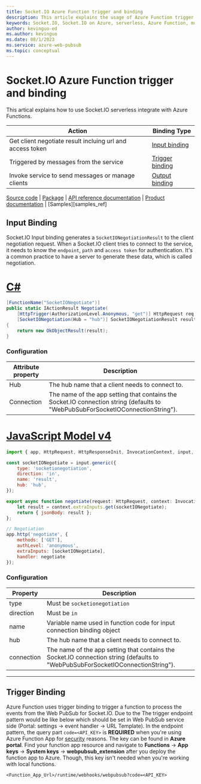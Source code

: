 ```yaml
---
title: Socket.IO Azure Function trigger and binding
description: This article explains the usage of Azure Function trigger and binding
keywords: Socket.IO, Socket.IO on Azure, serverless, Azure Function, multi-node Socket.IO, scaling Socket.IO, socketio, azure socketio
author: kevinguo-ed
ms.author: kevinguo
ms.date: 08/1/2023
ms.service: azure-web-pubsub
ms.topic: conceptual
---
```


# Socket.IO Azure Function trigger and binding

This artical explains how to use Socket.IO serverless integrate with Azure Functions.

| Action | Binding Type |
|---------|---------|
| Get client negotiate result incluing url and access token | [Input binding](#input-binding)
| Triggered by messages from the service | [Trigger binding](#trigger-binding) |
| Invoke service to send messages or manage clients | [Output binding](#output-binding) |

[Source code](https://github.com/Azure/azure-sdk-for-net/blob/master/sdk/webpubsub/) |
[Package](https://www.nuget.org/packages/Microsoft.Azure.WebJobs.Extensions.WebPubSub) |
[API reference documentation](https://github.com/Azure/azure-sdk-for-net/blob/main/sdk/webpubsub/Microsoft.Azure.WebJobs.Extensions.WebPubSub/api/Microsoft.Azure.WebJobs.Extensions.WebPubSub.netstandard2.0.cs) |
[Product documentation](./index.yml) |
[Samples][samples_ref]

## Input Binding

Socket.IO Input binding generates a `SocketIONegotiationResult` to the client negotiation request. When a Socket.IO client tries to connect to the service, it needs to know the `endpoint`, `path` and `access token` for authentication. It's a common practice to have a server to generate these data, which is called negotiation.

# [C#](#tab/csharp)

```cs
[FunctionName("SocketIONegotiate")]
public static IActionResult Negotiate(
    [HttpTrigger(AuthorizationLevel.Anonymous, "get")] HttpRequest req,
    [SocketIONegotiation(Hub = "hub")] SocketIONegotiationResult result)
{
    return new OkObjectResult(result);
}
```

### Configuration

| Attribute property | Description |
|---------|---------|
| Hub | The hub name that a client needs to connect to. |
| Connection | The name of the app setting that contains the Socket.IO connection string (defaults to "WebPubSubForSocketIOConnectionString"). |

# [JavaScript Model v4](#tab/javascript-v4)

```js
import { app, HttpRequest, HttpResponseInit, InvocationContext, input, } from "@azure/functions";

const socketIONegotiate = input.generic({
    type: 'socketionegotiation',
    direction: 'in',
    name: 'result',
    hub: 'hub',
});

export async function negotiate(request: HttpRequest, context: InvocationContext): Promise<HttpResponseInit> {
    let result = context.extraInputs.get(socketIONegotiate);
    return { jsonBody: result };
};

// Negotiation
app.http('negotiate', {
    methods: ['GET'],
    authLevel: 'anonymous',
    extraInputs: [socketIONegotiate],
    handler: negotiate
});

```

### Configuration

| Property | Description |
|---------|---------|
| type | Must be `socketionegotiation` |
| direction | Must be `in` |
| name | Variable name used in function code for input connection binding object |
| hub | The hub name that a client needs to connect to. |
| connection | The name of the app setting that contains the Socket.IO connection string (defaults to "WebPubSubForSocketIOConnectionString"). |

---

## Trigger Binding

Azure Function uses trigger binding to trigger a function to process the events from the Web PubSub for Socket.IO.
Due to the The trigger endpoint pattern would be like below which should be set in Web PubSub service side (Portal: settings -> event handler -> URL Template). In the endpoint pattern, the query part `code=<API_KEY>` is **REQUIRED** when you're using Azure Function App for [security](../azure-functions/function-keys-how-to.md#understand-keys) reasons. The key can be found in **Azure portal**. Find your function app resource and navigate to **Functions** -> **App keys** -> **System keys** -> **webpubsub_extension** after you deploy the function app to Azure. Though, this key isn't needed when you're working with local functions.

```
<Function_App_Url>/runtime/webhooks/webpubsub?code=<API_KEY>
```


